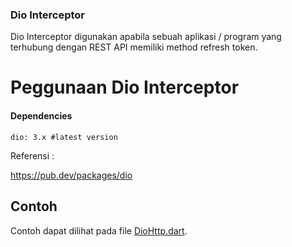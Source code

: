 ### Dio Interceptor

Dio Interceptor digunakan apabila sebuah aplikasi / program yang terhubung dengan REST API memiliki method refresh token.

# Peggunaan Dio Interceptor
#### Dependencies
`dio: 3.x #latest version`

Referensi :

https://pub.dev/packages/dio

## Contoh

Contoh dapat dilihat pada file [DioHttp.dart](https://github.com/zayedelfasa/dart_note/blob/master/dio_interceptor/lib/DioHttp.dart).


